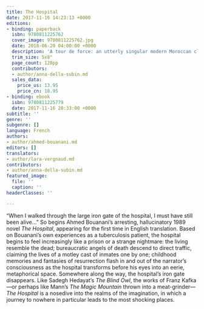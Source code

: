 ```yaml
---
title: The Hospital
date: 2017-11-16 14:23:13 +0000
editions:
- binding: paperback
  isbn: 9780811225762
  cover_image: 9780811225762.jpg
  date: 2018-06-20 04:00:00 +0000
  description: 'A tour de force: an utterly singular modern Moroccan classic'
  trim_size: 5x8"
  page_count: 128pp
  contributors:
  - author/anna-della-subin.md
  sales_data:
    price_us: 13.95
    price_cn: 18.95
- binding: ebook
  isbn: 9780811225779
  date: 2017-11-16 20:33:00 +0000
subtitle: ''
genre: ''
subgenre: []
language: French
authors:
- author/ahmed-bouanani.md
editors: []
translators:
- author/lara-vergnaud.md
contributors:
- author/anna-della-subin.md
featured_image:
  file: ''
  caption: ''
headerClasses: ''

---
```

“When I walked through the large iron gate of the hospital, I must have still been alive…” So begins Ahmed Bouanani’s arresting, hallucinatory 1989 novel _The Hospital_, appearing for the first time in English translation. Based on Bouanani’s own experiences as a tuberculosis patient, the hospital begins to feel increasingly like a prison or a strange nightmare: the living resemble the dead; bureaucratic angels of death descend to direct traffic, claiming the lives of a motley cast of inmates one by one; childhood memories and fantasies of resurrection flash in and out of the narrator’s consciousness as the hospital transforms before his eyes into an eerie, metaphorical space. Somewhere along the way, the hospital’s iron gate disappears. Like Sadegh Hedayat’s _The Blind Owl_, the works of Franz Kafka—or perhaps like Mann’s _The Magic Mountain_ thrown into a meat-grinder—_The Hospital_ is a nosedive into the realms of the imagination, in which a journey to nowhere in particular leads to the most shocking places.
